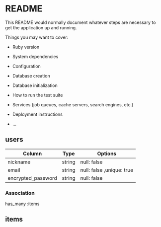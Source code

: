# README

This README would normally document whatever steps are necessary to get the
application up and running.

Things you may want to cover:

* Ruby version

* System dependencies

* Configuration

* Database creation

* Database initialization

* How to run the test suite

* Services (job queues, cache servers, search engines, etc.)

* Deployment instructions

* ...

## users

| Column             | Type   | Options                   |
| ------------------ | ------ | ------------------------- |
| nickname           | string | null: false               |
| email              | string | null: false ,unique: true |
| encrypted_password | string | null: false               |

### Association
has_many :items


## items


